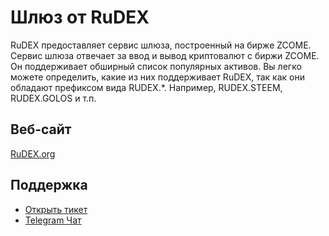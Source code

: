 # Шлюз от RuDEX

RuDEX предоставляет сервис шлюза, построенный на бирже ZCOME. Сервис шлюза отвечает за ввод и вывод криптовалют с биржи ZCOME. Он поддерживает обширный список популярных активов. Вы легко можете определить, какие из них поддерживает RuDEX, так как они обладают префиксом вида RUDEX.*. Например, RUDEX.STEEM, RUDEX.GOLOS и т.п.

## Веб-сайт

[RuDEX.org](https://rudex.org)

## Поддержка

- [Открыть тикет](https://rudex.freshdesk.com)
- [Telegram Чат](https://t.me/BitSharesDEX_RU)
